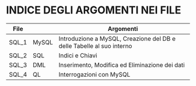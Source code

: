 # INDICE DEGLI ARGOMENTI NEI FILE

|File||Argomenti|
|----|----|-----|
|SQL_1|MySQL|Introduzione a MySQL, Creazione del DB e delle Tabelle al suo interno|
|SQL_2|SQL|Indici e Chiavi|
|SQL_3|DML|Inserimento, Modifica ed Eliminazione dei dati|
|SQL_4|QL|Interrogazioni con MySQL|

